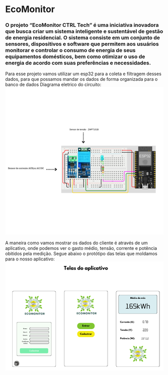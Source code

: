 # EcoMonitor
### O projeto “EcoMonitor CTRL Tech” é uma iniciativa inovadora que busca criar um sistema inteligente e sustentável de gestão de energia residencial. O sistema consiste em um conjunto de sensores, dispositivos e software que permitem aos usuários monitorar e controlar o consumo de energia de seus equipamentos domésticos, bem como otimizar o uso de energia de acordo com suas preferências e necessidades.

Para esse projeto vamos utilizar um esp32 para a coleta e filtragem desses dados, para que possamos mandar os dados de forma organizada para o banco de dados
Diagrama eletrico do circuito:
![Diagrama](diagrama_oficial.png)

A maneira como vamos mostrar os dados do cliente é através de um aplicativo, onde podemos ver o gasto médio, tensão, corrente e potência obitidos  pela medição.
Segue abaixo o protótipo das telas que moldamos para o nosso aplicativo:
![telas](telas.png)
